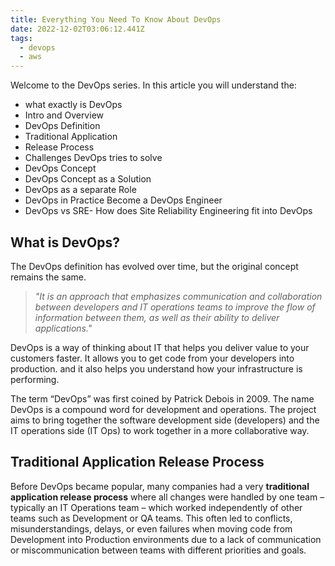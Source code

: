 ```yaml
---
title: Everything You Need To Know About DevOps
date: 2022-12-02T03:06:12.441Z
tags:
  - devops
  - aws
---
```

Welcome to the DevOps series. In this article you will understand the:

* what exactly is DevOps
* Intro and Overview
* DevOps Definition
* Traditional Application
* Release Process
* Challenges DevOps tries to solve
* DevOps Concept
* DevOps Concept as a Solution
* DevOps as a separate Role
* DevOps in Practice Become a DevOps Engineer
* DevOps vs SRE- How does Site Reliability Engineering fit into DevOps

## What is DevOps?

The DevOps definition has evolved over time, but the original concept remains the same.

> *"It is an approach that emphasizes communication and collaboration between developers and IT operations teams to improve the flow of information between them, as well as their ability to deliver applications."*

DevOps is a way of thinking about IT that helps you deliver value to your customers faster. It allows you to get code from your developers into production. and it also helps you understand how your infrastructure is performing.

The term “DevOps” was first coined by Patrick Debois in 2009. The name DevOps is a compound word for development and operations. The project aims to bring together the software development side (developers) and the IT operations side (IT Ops) to work together in a more collaborative way.

## Traditional Application Release Process

Before DevOps became popular, many companies had a very **traditional application release process** where all changes were handled by one team – typically an IT Operations team – which worked independently of other teams such as Development or QA teams. This often led to conflicts, misunderstandings, delays, or even failures when moving code from Development into Production environments due to a lack of communication or miscommunication between teams with different priorities and goals.